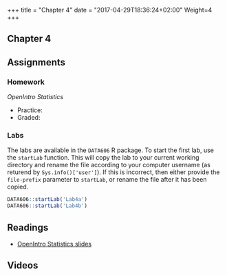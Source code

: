 +++
title = "Chapter 4"
date = "2017-04-29T18:36:24+02:00"
Weight=4
+++

## Chapter 4

## Assignments

### Homework

*OpenIntro Statistics*

* Practice:
* Graded:

### Labs

The labs are available in the `DATA606` R package. To start the first lab, use the `startLab` function. This will copy the lab to your current working directory and rename the file according to your computer username (as returend by `Sys.info()['user']`). If this is incorrect, then either provide the `file-prefix` parameter to `startLab`, or rename the file after it has been copied.


```r
DATA606::startLab('Lab4a')
DATA606::startLab('Lab4b')
```



## Readings

* [OpenIntro Statistics slides](https://github.com/jbryer/DATA606Fall2017/raw/master/Slides/OpenIntro/os2_slides_04.pdf)

## Videos


